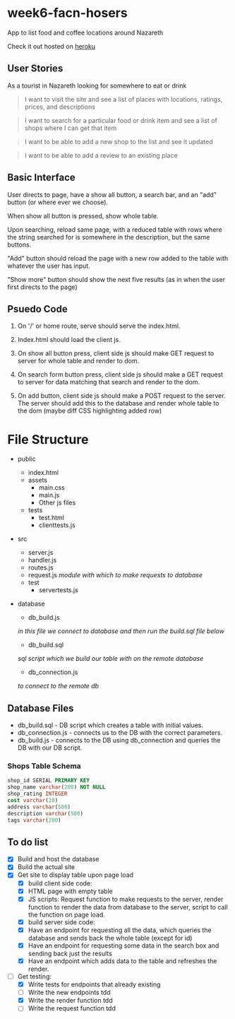 # week6-facn-hosers
App to list food and coffee locations around Nazareth

Check it out hosted on [heroku](https://facn-app.herokuapp.com/)

## User Stories
As a tourist in Nazareth looking for somewhere to eat or drink
> I want to visit the site and see a list of places with locations, ratings, prices, and descriptions

> I want to search for a particular food or drink item and see a list of shops where I can get that item

> I want to be able to add a new shop to the list and see it updated

> I want to be able to add a review to an existing place

## Basic Interface

User directs to page, have a show all button, a search bar, and an "add" button (or where ever we choose).

When show all button is pressed, show whole table.

Upon searching, reload same page, with a reduced table with rows where the string searched for is somewhere in the description, but the same buttons.

"Add" button should reload the page with a new row added to the table with whatever the user has input.

"Show more" button should show the next five results (as in when the user first directs to the page)

## Psuedo Code

1. On '/' or home route, serve should serve the index.html.

2. Index.html should load the client js.

3. On show all button press, client side js should make GET request to server for whole table and render to dom.

4. On search form button press, client side js should make a GET request to server for data matching that search and render to the dom.

5. On add button, client side js should make a POST request to the server. The server should add this to the database and render whole table to the dom (maybe diff CSS highlighting added row)

# File Structure

- public
  - index.html
  - assets
    - main.css
    - main.js
    - Other js files
  - tests
    - test.html
    - clienttests.js
- src
  - server.js
  - handler.js
  - routes.js
  - request.js *module with which to make requests to database*
  - test
    - servertests.js
- database
  - db_build.js

  *in this file we connect to database and then run the build.sql file below*
  - db_build.sql

  *sql script which we build our table with on the remote database*
  - db_connection.js

  *to connect to the remote db*

## Database Files

- db_build.sql - DB script which creates a table with initial values.
- db_connection.js - connects us to the DB with the correct parameters.
- db_build.js - connects to the DB using db_connection and queries the DB with  our DB script.

### Shops Table Schema
```SQL
shop_id SERIAL PRIMARY KEY
shop_name varchar(200) NOT NULL
shop_rating INTEGER
cost varchar(20)
address varchar(500)
description varchar(500)
tags varchar(200)
```

## To do list

- [x] Build and host the database
- [x] Build the actual site
 - [x] Get site to display table upon page load
    - [x] build client side code:
     - [x] HTML page with empty table
     - [x] JS scripts: Request function to make requests to the server, render function to render the data from database to the server, script to call the function on page load.
    - [x] build server side code:
     - [x] Have an endpoint for requesting all the data, which queries the database and sends back the whole table (except for id)
     - [x] Have an endpoint for requesting some data in the search box and sending back just the results
     - [x] Have an endpoint which adds data to the table and refreshes the render.
- [ ] Get testing:
  - [x] Write tests for endpoints that already existing
  - [ ] Write the new endpoints tdd
  - [x] Write the render function tdd
  - [ ] Write the request function tdd
